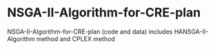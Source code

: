 # NSGA-II-Algorithm-for-CRE-plan
NSGA-II-Algorithm-for-CRE-plan (code and data)
includes HANSGA-II-Algorithm method and CPLEX method
